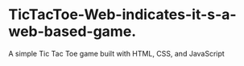 # TicTacToe-Web-indicates-it-s-a-web-based-game.
A simple Tic Tac Toe game built with HTML, CSS, and JavaScript
